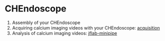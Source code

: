 # CHEndoscope

1. Assembly of your CHEndoscope
2. Acquiring calcium imaging videos with your CHEndoscope: [acquisition](ttps://github.com/jf-lab/chendoscope)
3. Analysis of calcium imaging videos: [jflab-minipipe](https://github.com/jf-lab/jflab-minipipe)
